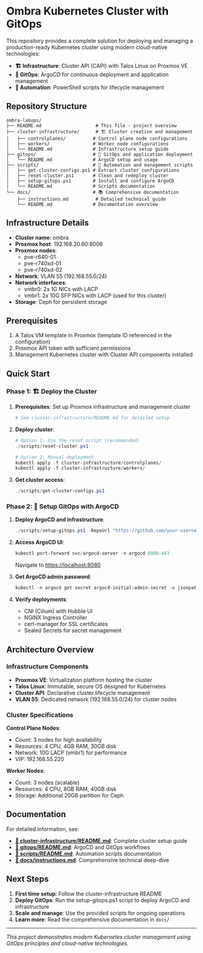 # Ombra Kubernetes Cluster with GitOps

This repository provides a complete solution for deploying and managing a production-ready Kubernetes cluster using modern cloud-native technologies:

- **🏗️ Infrastructure**: Cluster API (CAPI) with Talos Linux on Proxmox VE
- **🚀 GitOps**: ArgoCD for continuous deployment and application management
- **🔧 Automation**: PowerShell scripts for lifecycle management

## Repository Structure

```
ombra-labops/
├── README.md                    # This file - project overview
├── cluster-infrastructure/      # 🏗️ Cluster creation and management
│   ├── controlplanes/          # Control plane node configurations
│   ├── workers/                # Worker node configurations
│   └── README.md               # Infrastructure setup guide
├── gitops/                     # 🚀 GitOps and application deployment
│   └── README.md               # ArgoCD setup and usage
├── scripts/                    # 🔧 Automation and management scripts
│   ├── get-cluster-configs.ps1 # Extract cluster configurations
│   ├── reset-cluster.ps1       # Clean and redeploy cluster
│   ├── setup-gitops.ps1        # Install and configure ArgoCD
│   └── README.md               # Scripts documentation
└── docs/                       # 📚 Comprehensive documentation
    ├── instructions.md          # Detailed technical guide
    └── README.md               # Documentation overview
```

## Infrastructure Details

- **Cluster name**: ombra
- **Proxmox host**: 192.168.20.60:8006
- **Proxmox nodes**:
  - pve-r640-01
  - pve-r740xd-01
  - pve-r740xd-02
- **Network**: VLAN 55 (192.168.55.0/24)
- **Network interfaces**:
  - vmbr0: 2x 1G NICs with LACP
  - vmbr1: 2x 10G SFP NICs with LACP (used for this cluster)
- **Storage**: Ceph for persistent storage

## Prerequisites

1. A Talos VM template in Proxmox (template ID referenced in the configuration)
2. Proxmox API token with sufficient permissions
3. Management Kubernetes cluster with Cluster API components installed

## Quick Start

### Phase 1: 🏗️ Deploy the Cluster

1. **Prerequisites**: Set up Proxmox infrastructure and management cluster
   ```powershell
   # See cluster-infrastructure/README.md for detailed setup
   ```

2. **Deploy cluster**:
   ```powershell
   # Option 1: Use the reset script (recommended)
   ./scripts/reset-cluster.ps1
   
   # Option 2: Manual deployment
   kubectl apply -f cluster-infrastructure/controlplanes/
   kubectl apply -f cluster-infrastructure/workers/
   ```

3. **Get cluster access**:
   ```powershell
   ./scripts/get-cluster-configs.ps1
   ```

### Phase 2: 🚀 Setup GitOps with ArgoCD

1. **Deploy ArgoCD and infrastructure**:

   ```powershell
   ./scripts/setup-gitops.ps1 -RepoUrl "https://github.com/your-username/ombra-labops.git"
   ```

2. **Access ArgoCD UI**:

   ```powershell
   kubectl port-forward svc/argocd-server -n argocd 8080:443
   ```

   Navigate to <https://localhost:8080>

3. **Get ArgoCD admin password**:

   ```powershell
   kubectl -n argocd get secret argocd-initial-admin-secret -o jsonpath="{.data.password}" | base64 -d
   ```

4. **Verify deployments**:
   - CNI (Cilium) with Hubble UI
   - NGINX Ingress Controller
   - cert-manager for SSL certificates
   - Sealed Secrets for secret management

## Architecture Overview

### Infrastructure Components

- **Proxmox VE**: Virtualization platform hosting the cluster
- **Talos Linux**: Immutable, secure OS designed for Kubernetes
- **Cluster API**: Declarative cluster lifecycle management
- **VLAN 55**: Dedicated network (192.168.55.0/24) for cluster nodes

### Cluster Specifications

**Control Plane Nodes**:

- Count: 3 nodes for high availability
- Resources: 4 CPU, 4GB RAM, 30GB disk
- Network: 10G LACP (vmbr1) for performance
- VIP: 192.168.55.220

**Worker Nodes**:

- Count: 3 nodes (scalable)
- Resources: 4 CPU, 8GB RAM, 40GB disk
- Storage: Additional 20GB partition for Ceph

## Documentation

For detailed information, see:

- **[📁 cluster-infrastructure/README.md](./cluster-infrastructure/README.md)**: Complete cluster setup guide
- **[📁 gitops/README.md](./gitops/README.md)**: ArgoCD and GitOps workflows
- **[📁 scripts/README.md](./scripts/README.md)**: Automation scripts documentation
- **[📁 docs/instructions.md](./docs/instructions.md)**: Comprehensive technical deep-dive

## Next Steps

1. **First time setup**: Follow the cluster-infrastructure README
2. **Deploy GitOps**: Run the setup-gitops.ps1 script to deploy ArgoCD and infrastructure
3. **Scale and manage**: Use the provided scripts for ongoing operations
4. **Learn more**: Read the comprehensive documentation in `docs/`

---

*This project demonstrates modern Kubernetes cluster management using GitOps principles and cloud-native technologies.*
